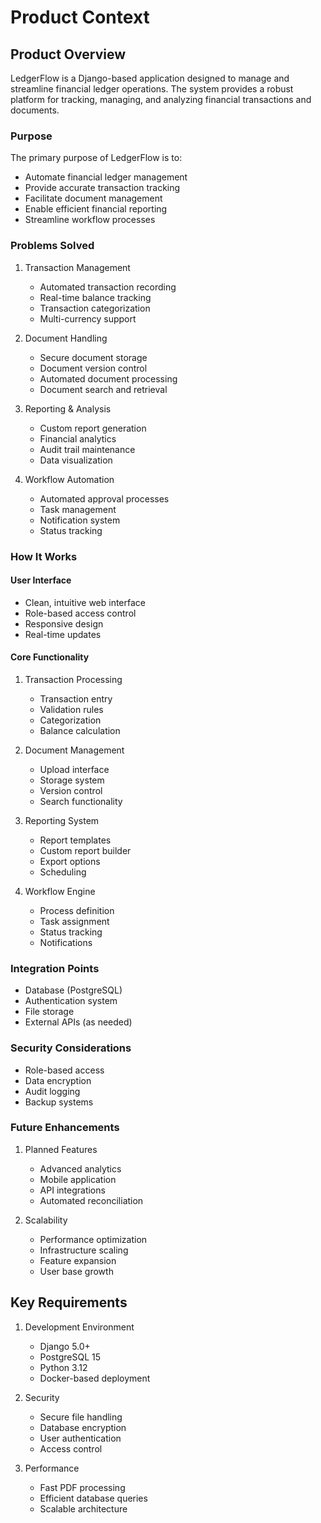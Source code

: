 # Product Context

## Product Overview

LedgerFlow is a Django-based application designed to manage and streamline financial ledger operations. The system provides a robust platform for tracking, managing, and analyzing financial transactions and documents.

### Purpose

The primary purpose of LedgerFlow is to:
- Automate financial ledger management
- Provide accurate transaction tracking
- Facilitate document management
- Enable efficient financial reporting
- Streamline workflow processes

### Problems Solved

1. Transaction Management
   - Automated transaction recording
   - Real-time balance tracking
   - Transaction categorization
   - Multi-currency support

2. Document Handling
   - Secure document storage
   - Document version control
   - Automated document processing
   - Document search and retrieval

3. Reporting & Analysis
   - Custom report generation
   - Financial analytics
   - Audit trail maintenance
   - Data visualization

4. Workflow Automation
   - Automated approval processes
   - Task management
   - Notification system
   - Status tracking

### How It Works

#### User Interface
- Clean, intuitive web interface
- Role-based access control
- Responsive design
- Real-time updates

#### Core Functionality
1. Transaction Processing
   - Transaction entry
   - Validation rules
   - Categorization
   - Balance calculation

2. Document Management
   - Upload interface
   - Storage system
   - Version control
   - Search functionality

3. Reporting System
   - Report templates
   - Custom report builder
   - Export options
   - Scheduling

4. Workflow Engine
   - Process definition
   - Task assignment
   - Status tracking
   - Notifications

### Integration Points

- Database (PostgreSQL)
- Authentication system
- File storage
- External APIs (as needed)

### Security Considerations

- Role-based access
- Data encryption
- Audit logging
- Backup systems

### Future Enhancements

1. Planned Features
   - Advanced analytics
   - Mobile application
   - API integrations
   - Automated reconciliation

2. Scalability
   - Performance optimization
   - Infrastructure scaling
   - Feature expansion
   - User base growth

## Key Requirements
1. Development Environment
   - Django 5.0+
   - PostgreSQL 15
   - Python 3.12
   - Docker-based deployment

2. Security
   - Secure file handling
   - Database encryption
   - User authentication
   - Access control

3. Performance
   - Fast PDF processing
   - Efficient database queries
   - Scalable architecture 